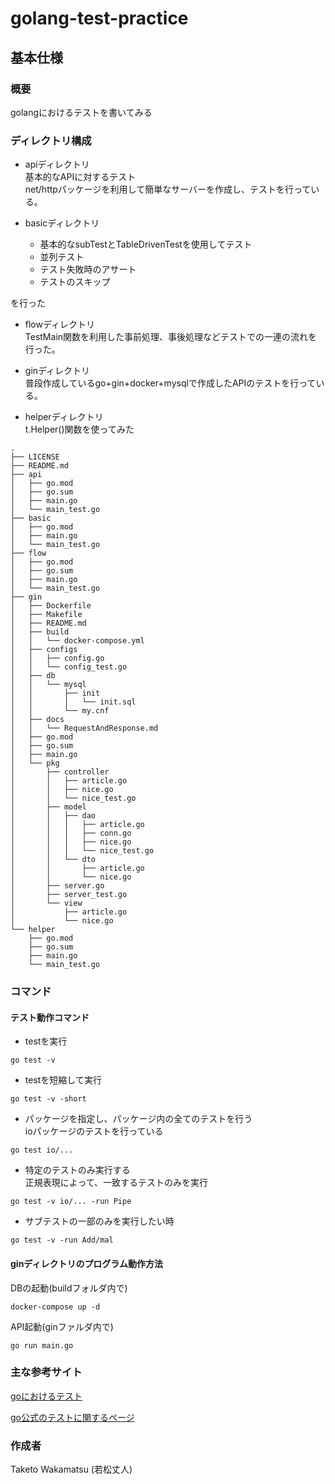 # golang-test-practice

## 基本仕様

### 概要
golangにおけるテストを書いてみる

### ディレクトリ構成
- apiディレクトリ  
基本的なAPIに対するテスト  
net/httpパッケージを利用して簡単なサーバーを作成し、テストを行っている。

- basicディレクトリ  
    - 基本的なsubTestとTableDrivenTestを使用してテスト  
    - 並列テスト  
    - テスト失敗時のアサート  
    - テストのスキップ  
    
を行った

- flowディレクトリ  
TestMain関数を利用した事前処理、事後処理などテストでの一連の流れを行った。

- ginディレクトリ  
普段作成しているgo+gin+docker+mysqlで作成したAPIのテストを行っている。

- helperディレクトリ  
t.Helper()関数を使ってみた

```cassandraql
.
├── LICENSE
├── README.md
├── api
│   ├── go.mod
│   ├── go.sum
│   ├── main.go
│   └── main_test.go
├── basic
│   ├── go.mod
│   ├── main.go
│   └── main_test.go
├── flow
│   ├── go.mod
│   ├── go.sum
│   ├── main.go
│   └── main_test.go
├── gin
│   ├── Dockerfile
│   ├── Makefile
│   ├── README.md
│   ├── build
│   │   └── docker-compose.yml
│   ├── configs
│   │   ├── config.go
│   │   └── config_test.go
│   ├── db
│   │   └── mysql
│   │       ├── init
│   │       │   └── init.sql
│   │       └── my.cnf
│   ├── docs
│   │   └── RequestAndResponse.md
│   ├── go.mod
│   ├── go.sum
│   ├── main.go
│   └── pkg
│       ├── controller
│       │   ├── article.go
│       │   ├── nice.go
│       │   └── nice_test.go
│       ├── model
│       │   ├── dao
│       │   │   ├── article.go
│       │   │   ├── conn.go
│       │   │   ├── nice.go
│       │   │   └── nice_test.go
│       │   └── dto
│       │       ├── article.go
│       │       └── nice.go
│       ├── server.go
│       ├── server_test.go
│       └── view
│           ├── article.go
│           └── nice.go
└── helper
    ├── go.mod
    ├── go.sum
    ├── main.go
    └── main_test.go
```
### コマンド

#### テスト動作コマンド
- testを実行
```cassandraql
go test -v
```

- testを短縮して実行
```cassandraql
go test -v -short
```

- パッケージを指定し、パッケージ内の全てのテストを行う  
ioパッケージのテストを行っている
```cassandraql
go test io/...
```

- 特定のテストのみ実行する  
正規表現によって、一致するテストのみを実行
```cassandraql
go test -v io/... -run Pipe
```

- サブテストの一部のみを実行したい時
```cassandraql
go test -v -run Add/mal
```

#### ginディレクトリのプログラム動作方法

DBの起動(buildフォルダ内で)
```cassandraql
docker-compose up -d
```

API起動(ginファルダ内で)
```cassandraql
go run main.go
```

### 主な参考サイト
[goにおけるテスト](https://future-architect.github.io/articles/20200601/#%E3%83%86%E3%82%B9%E3%83%88%E3%81%8C%E3%81%97%E3%81%9F%E3%81%84)

[go公式のテストに関するページ](https://pkg.go.dev/testing@master#T.Helper)

### 作成者
Taketo Wakamatsu (若松丈人)
